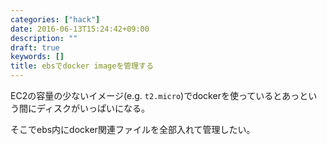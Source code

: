 ```yaml
---
categories: ["hack"]
date: 2016-06-13T15:24:42+09:00
description: ""
draft: true
keywords: []
title: ebsでdocker imageを管理する
---
```


EC2の容量の少ないイメージ(e.g. `t2.micro`)でdockerを使っているとあっという間にディスクがいっぱいになる。

そこでebs内にdocker関連ファイルを全部入れて管理したい。


##
